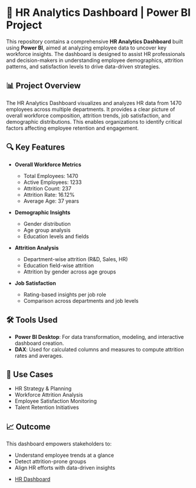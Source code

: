 # 💼 HR Analytics Dashboard | Power BI Project

This repository contains a comprehensive **HR Analytics Dashboard** built using **Power BI**, aimed at analyzing employee data to uncover key workforce insights. The dashboard is designed to assist HR professionals and decision-makers in understanding employee demographics, attrition patterns, and satisfaction levels to drive data-driven strategies.

## 📊 Project Overview

The HR Analytics Dashboard visualizes and analyzes HR data from 1470 employees across multiple departments. It provides a clear picture of overall workforce composition, attrition trends, job satisfaction, and demographic distributions. This enables organizations to identify critical factors affecting employee retention and engagement.

## 🔍 Key Features

* **Overall Workforce Metrics**

  * Total Employees: 1470
  * Active Employees: 1233
  * Attrition Count: 237
  * Attrition Rate: 16.12%
  * Average Age: 37 years

* **Demographic Insights**

  * Gender distribution
  * Age group analysis
  * Education levels and fields

* **Attrition Analysis**

  * Department-wise attrition (R\&D, Sales, HR)
  * Education field-wise attrition
  * Attrition by gender across age groups

* **Job Satisfaction**

  * Rating-based insights per job role
  * Comparison across departments and job levels

## 🛠 Tools Used

* **Power BI Desktop**: For data transformation, modeling, and interactive dashboard creation.
* **DAX**: Used for calculated columns and measures to compute attrition rates and averages.

  
## 📌 Use Cases

* HR Strategy & Planning
* Workforce Attrition Analysis
* Employee Satisfaction Monitoring
* Talent Retention Initiatives

## 📈 Outcome

This dashboard empowers stakeholders to:

* Understand employee trends at a glance
* Detect attrition-prone groups
* Align HR efforts with data-driven insights
- [HR Dashboard](HR_Dashboard.pdf)
